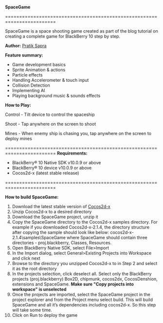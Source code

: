**SpaceGame**

========================================================================

SpaceGame is a space shooting game created as part of the blog tutorial on creating a complete game for BlackBerry 10 step by step.


**Author:**
[Pratik Sapra](https://github.com/psapra)

**Feature summary:**
 - Game development basics 
 - Sprite Animation & actions
 - Particle effects
 - Handling Accelerometer & touch input
 - Collision Detection
 - Implementing AI 
 - Playing background music & sounds effects

**How to Play:**

Control - Tilt device to control the spaceship

Shoot - Tap anywhere on the screen to shoot

Mines - When enemy ship is chasing you, tap anywhere on the screen to deploy mines


========================================================================
**Requirements:**

 - BlackBerry® 10 Native SDK v10.0.9 or above
 - BlackBerry® 10 device v10.0.9 or above
 - Cocos2d-x (latest stable release)

========================================================================

**How to build SpaceGame:**

1. Download the latest stable version of [Cocos2d-x](http://www.cocos2d-x.org/projects/cocos2d-x/wiki/Download#Latest-stable-version)
2. Unzip Cocos2d-x to a desired directory
3. Download the SpaceGame project, unzip it
4. Copy the SpaceGame directory to the Cocos2d-x samples directory.  For example if you downloaded Cocos2d-x-2.1.4, the directory structure after copying the sample should look like below:
   cocos2d-x-2.1.4\samples\SpaceGame where SpaceGame should contain three directories - proj.blackberry, Classes, Resources. 
5. Open BlackBerry Native SDK, select File>Import
6.	In the Import dialog, select General>Existing Projects into Workspace and click next
5.	Browse to the directory you unzipped Cocos2d-x to in Step 2 and select it as the root directory
6.	In the projects selection, click deselect all.  Select only the BlackBerry projects (proj.blackberry) Box2D, chipmunk, cocos2dx, CocosDenshion, extensions and SpaceGame.  **Make sure "Copy projects into workspace" is unselected**
7. Once the projects are imported, select the SpaceGame project in the project explorer and from the Project menu select build.  This will build SpaceGame and all it’s dependencies including cocos2d-x.  So this step will take some time. 
8. Click on Run to deploy the game

